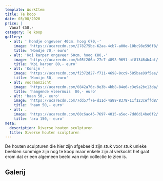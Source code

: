 ```yaml
---
template: WorkItem
title: Te koop
date: 03/08/2020
price: |
  Vanaf €50,-
category: Te koop
gallery:
  - alt: ' hondje ongeveer 40cm. hoog €70,-'
    image: 'https://ucarecdn.com/278275bc-62aa-4cb7-a00e-10bc98e596f8/'
    title: 'Hondje 70,- euro'
  - alt: 'Koi karper ongeveer 60cm. hoog €80,-'
    image: 'https://ucarecdn.com/b05f206a-27c7-4898-9691-af813464b4af/'
    title: 'Koi karper 80,- euro'
  - alt: 'Konijn '
    image: 'https://ucarecdn.com/f2372d27-f711-4698-8cc9-585bae99f5ee/'
    title: 'Konijn 50,- euro'
  - alt: vooraanzicht
    image: 'https://ucarecdn.com/0842a76c-9e3b-4bb8-84e6-c3e9a2bc13da/'
    title: 'hangende vleermuis  80,- euro'
  - alt: 'haan 50,- euro'
    image: 'https://ucarecdn.com/7dd57f7e-d11d-4a89-8378-11f123ceffd8/'
    title: 'haan 50,- euro'
  - alt: .
    image: 'https://ucarecdn.com/60c6ac45-7697-4015-a5ec-7dd6d14be0f2/'
    title: 'ara 150,- euro'
meta:
  description: Diverse houten sculpturen
  title: Diverse houten sculpturen
---
```

De houten sculpturen die hier zijn afgebeeld zijn stuk voor stuk unieke beelden sommige zijn nog te koop maar enkele zijn al verkocht het gaat erom dat  er een algemeen beeld van mijn collectie te zien is. 

## Galerij
